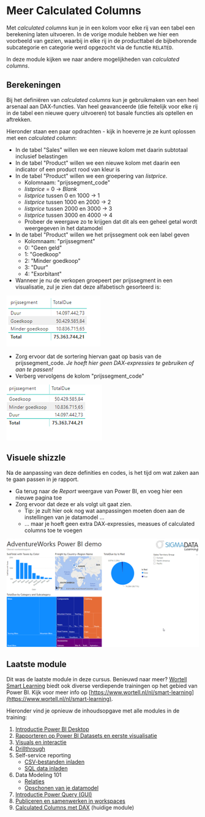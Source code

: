# Meer Calculated Columns

Met *calculated columns* kun je in een kolom voor elke rij van een tabel een berekening laten uitvoeren. In de vorige module hebben we hier een voorbeeld van gezien, waarbij in elke rij in de producttabel de bijbehorende subcategorie en categorie werd opgezocht via de functie `RELATED`.

In deze module kijken we naar andere mogelijkheden van _calculated columns_.

## Berekeningen

Bij het definiëren van _calculated columns_ kun je gebruikmaken van een heel arsenaal aan DAX-functies. Van heel geavanceerde (die feitelijk voor elke rij in de tabel een nieuwe query uitvoeren) tot basale functies als optellen en aftrekken.

Hieronder staan een paar opdrachten - kijk in hoeverre je ze kunt oplossen met een _calculated column_:

* In de tabel "Sales" willen we een nieuwe kolom met daarin subtotaal inclusief belastingen
* In de tabel "Product" willen we een nieuwe kolom met daarin een indicator of een product rood van kleur is
* In de tabel "Product" willen we een groepering van _listprice_.
  * Kolomnaam: "prijssegment_code"
  * _listprice_ = 0 -> _Blank_
  * _listprice_ tussen 0 en 1000 -> 1
  * _listprice_ tussen 1000 en 2000 -> 2
  * _listprice_ tussen 2000 en 3000 -> 3
  * _listprice_ tussen 3000 en 4000 -> 4
  * Probeer de weergave zo te krijgen dat dit als een geheel getal wordt weergegeven in het datamodel
* In de tabel "Product" willen we het prijssegment ook een label geven
  * Kolomnaam: "prijssegment"
  * 0: "Geen geld"
  * 1: "Goedkoop"
  * 2: "Minder goedkoop"
  * 3: "Duur"
  * 4: "Exorbitant"
* Wanneer je nu de verkopen groepeert per prijssegment in een visualisatie, zul je zien dat deze alfabetisch gesorteerd is:

![Foute sortering](img/prijssegment-sortering-fout.png)

* Zorg ervoor dat de sortering hiervan gaat op basis van de prijssegment_code. *Je hoeft hier geen DAX-expressies te gebruiken of aan te passen!*
* Verberg vervolgens de kolom "prijssegment_code"

![Correcte sortering](img/prijssegment-sortering-goed.png)

## Visuele shizzle

Na de aanpassing van deze definities en codes, is het tijd om wat zaken aan te gaan passen in je rapport.

* Ga terug naar de *Report* weergave van Power BI, en voeg hier een nieuwe pagina toe
* Zorg ervoor dat deze er als volgt uit gaat zien.
  * Tip: je zult hier ook nog wat aanpassingen moeten doen aan de instellingen van je datamodel ...
  * ... maar je hoeft geen extra DAX-expressies, measues of calculated columns toe te voegen

![Doelopmaak rapport](img/screenshot-pbi-doel.png)

## Laatste module

Dit was de laatste module in deze cursus. Benieuwd naar meer? [Wortell Smart Learning](https://www.wortell.nl/nl/smart-learning) biedt ook diverse verdiepende trainingen op het gebied van Power BI. Kijk voor meer info op [https://www.wortell.nl/nl/smart-learning](https://www.wortell.nl/nl/smart-learning).

Hieronder vind je opnieuw de inhoudsopgave met alle modules in de training:

1. [Introductie Power BI Desktop](../01-introduction/01-introduction-powerbi-desktop.md)
2. [Rapporteren op Power BI Datasets en eerste visualisatie](../02-reporting-on-dataset/02-reporting-on-dataset.md)
3. [Visuals en interactie](../03-visuals-and-interaction/03-visuals-and-interaction.md)
4. [Drillthrough](../04-drillthrough/04-drillthrough.md)
5. Self-service reporting
   * [CSV-bestanden inladen](../05-self-service-reporting/06-csv-inladen.md)
   * [SQL data inladen](../05-self-service-reporting/07-sql-inladen.md)
6. Data Modeling 101
   * [Relaties](../06-data-modeling-101/08-relaties.md)
   * [Opschonen van je datamodel](../06-data-modeling-101/09-opschonen.md)
7. [Introductie Power Query (GUI)](../07-power-query-gui/11-power-query.md)
8. [Publiceren en samenwerken in workspaces](../08-publishing-and-collaboration-in-workspaces/05-publishing-and-collaboration-in-workspaces.md)
9. [Calculated Columns met DAX](../09-dax/10-calc-columns.md) (huidige module)
